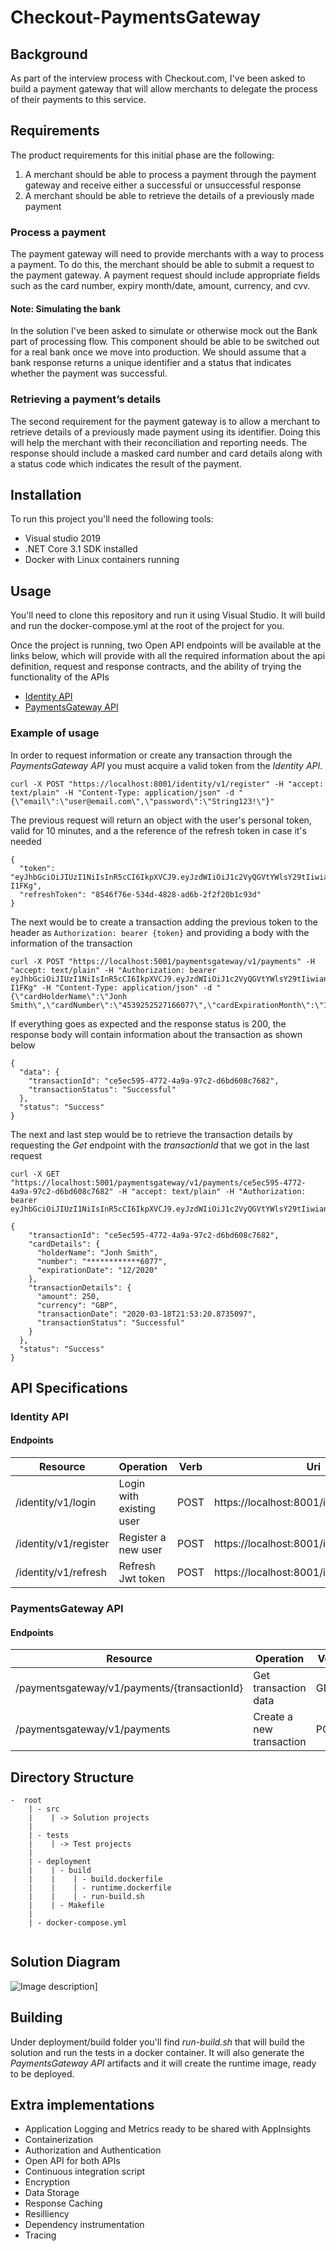 # Checkout-PaymentsGateway

## Background
As part of the interview process with Checkout.com, I've been asked to build a payment gateway that will allow merchants to delegate the process of their payments to this service.

## Requirements
The product requirements for this initial phase are the following:
1. A merchant should be able to process a payment through the payment gateway and receive either a
successful or unsuccessful response
2. A merchant should be able to retrieve the details of a previously made payment

### Process a payment
The payment gateway will need to provide merchants with a way to process a payment. To do this, the
merchant should be able to submit a request to the payment gateway. A payment request should include
appropriate fields such as the card number, expiry month/date, amount, currency, and cvv.

####  Note: Simulating the bank
In the solution I've been asked to simulate or otherwise mock out the Bank part of processing flow. This component should be able to be switched out for a real bank once we move into
production. We should assume that a bank response returns a unique identifier and a status that
indicates whether the payment was successful.

### Retrieving a payment’s details

The second requirement for the payment gateway is to allow a merchant to retrieve details of a
previously made payment using its identifier. Doing this will help the merchant with their reconciliation
and reporting needs. The response should include a masked card number and card details along with a
status code which indicates the result of the payment.


## Installation

To run this project you'll need the following tools:
- Visual studio 2019 
- .NET Core 3.1 SDK installed
- Docker with Linux containers running

## Usage

You'll need to clone this repository and run it using Visual Studio. It will build and run the docker-compose.yml at the root of the project for you.

Once the project is running, two Open API endpoints will be available at the links below, which will provide with all the required information about the api definition, request and response contracts, and the ability of trying the functionality of the APIs
- [Identity API](https://localhost:8001/swagger/index.html)
- [PaymentsGateway API](https://localhost:5001/swagger/index.html)

### Example of usage
In order to request information or create any transaction through the *PaymentsGateway API* you must acquire a valid token from the *Identity API*.
```
curl -X POST "https://localhost:8001/identity/v1/register" -H "accept: text/plain" -H "Content-Type: application/json" -d "{\"email\":\"user@email.com\",\"password\":\"String123!\"}"
```
The previous request will return an object with the user's personal token, valid for 10 minutes, and a the reference of the refresh token in case it's needed
```
{
  "token": "eyJhbGciOiJIUzI1NiIsInR5cCI6IkpXVCJ9.eyJzdWIiOiJ1c2VyQGVtYWlsY29tIiwianRpIjoiZDRmOTQ2ZWYtZDc4YS00YzhhLWFjNjYtNDM3NmVjMWJjZGI3IiwiZW1haWwiOiJ1c2VyQGVtYWlsY29tIiwiaWQiOiIwNDE4YTE1YS02ZThlLTRjYWItYmVjMy0yNDkwNWJjM2UwNTAiLCJuYmYiOjE1ODQ1NjgwMDYsImV4cCI6MTU4NDU2ODYwNiwiaWF0IjoxNTg0NTY4MDA2fQ.joSh4J6xhX1emgmU4uz5QuBSgk7nQwsBHrZKZ-I1FKg",
  "refreshToken": "8546f76e-534d-4828-ad6b-2f2f20b1c93d"
}
```
The next would be to create a transaction adding the previous token to the header as `Authorization: bearer {token}` and providing a body with the information of the transaction
```
curl -X POST "https://localhost:5001/paymentsgateway/v1/payments" -H "accept: text/plain" -H "Authorization: bearer eyJhbGciOiJIUzI1NiIsInR5cCI6IkpXVCJ9.eyJzdWIiOiJ1c2VyQGVtYWlsY29tIiwianRpIjoiZDRmOTQ2ZWYtZDc4YS00YzhhLWFjNjYtNDM3NmVjMWJjZGI3IiwiZW1haWwiOiJ1c2VyQGVtYWlsY29tIiwiaWQiOiIwNDE4YTE1YS02ZThlLTRjYWItYmVjMy0yNDkwNWJjM2UwNTAiLCJuYmYiOjE1ODQ1NjgwMDYsImV4cCI6MTU4NDU2ODYwNiwiaWF0IjoxNTg0NTY4MDA2fQ.joSh4J6xhX1emgmU4uz5QuBSgk7nQwsBHrZKZ-I1FKg" -H "Content-Type: application/json" -d "{\"cardHolderName\":\"Jonh Smith\",\"cardNumber\":\"4539252527166077\",\"cardExpirationMonth\":\"12\",\"cardExpirationYear\":\"2020\",\"cvv\":\"300\",\"amount\":250,\"currency\":\"GBP\"}"
```
If everything goes as expected and the response status is 200, the response body will contain information about the transaction as shown below
```
{
  "data": {
    "transactionId": "ce5ec595-4772-4a9a-97c2-d6bd608c7682",
    "transactionStatus": "Successful"
  },
  "status": "Success"
}
```
The next and last step would be to retrieve the transaction details by requesting the *Get* endpoint with the *transactionId* that we got in the last request
```
curl -X GET "https://localhost:5001/paymentsgateway/v1/payments/ce5ec595-4772-4a9a-97c2-d6bd608c7682" -H "accept: text/plain" -H "Authorization: bearer eyJhbGciOiJIUzI1NiIsInR5cCI6IkpXVCJ9.eyJzdWIiOiJ1c2VyQGVtYWlsY29tIiwianRpIjoiNzgwZmM2YjEtODk3OC00ODU3LTkwN2ItYzQzMjFkOTFjMzg5IiwiZW1haWwiOiJ1c2VyQGVtYWlsY29tIiwiaWQiOiIwNDE4YTE1YS02ZThlLTRjYWItYmVjMy0yNDkwNWJjM2UwNTAiLCJuYmYiOjE1ODQ1NzA0NzAsImV4cCI6MTU4NDU3MTA3MCwiaWF0IjoxNTg0NTcwNDcwfQ.7RSsTHwqSEz9YVhfJQ6dglAWKtHPMB3odtehFXIgDu4"
```
```
{
    "transactionId": "ce5ec595-4772-4a9a-97c2-d6bd608c7682",
    "cardDetails": {
      "holderName": "Jonh Smith",
      "number": "************6077",
      "expirationDate": "12/2020"
    },
    "transactionDetails": {
      "amount": 250,
      "currency": "GBP",
      "transactionDate": "2020-03-18T21:53:20.8735097",
      "transactionStatus": "Successful"
    }
  },
  "status": "Success"
}
```
## API Specifications
### Identity API
#### Endpoints
| Resource | Operation | Verb | Uri |
| ---      | ---       | ---  | --- |
| /identity/v1/login | Login with existing user | POST | https://localhost:8001/identity/v1/login |
| /identity/v1/register | Register a new user | POST | https://localhost:8001/identity/v1/register |
| /identity/v1/refresh | Refresh Jwt token | POST | https://localhost:8001/identity/v1/refresh |

### PaymentsGateway API
#### Endpoints
| Resource | Operation | Verb | Uri |
| ---      | ---       | ---  | --- |
| /paymentsgateway/v1/payments/{transactionId} | Get transaction data | GET | https://localhost:5001/paymentsgateway/v1/payments/{transactionId} |
| /paymentsgateway/v1/payments | Create a new transaction | POST | https://localhost:5001/paymentsgateway/v1/payments |

## Directory Structure

```
-  root
    | - src
    |    | -> Solution projects
    |
    | - tests    
    |    | -> Test projects
    |
    | - deployment
    |    | - build
    |    |    | - build.dockerfile
    |    |    | - runtime.dockerfile
    |    |    | - run-build.sh
    |    | - Makefile
    |
    | - docker-compose.yml


```

## Solution Diagram

![Image description](https://lh3.googleusercontent.com/dzygFcROZPMmV1A_typxd9RhV0xI9kTpaFXeGhT6tivabFoDavkcHMXnY1j39uwj0zdytiC8fU4ybl7-BYy4paVufrxoUCAcJhv9Ixrck5WR4hVf9qqct8n1mW6E5AkG0nFdsOOFureoG-6K7CuOa1ZKckkCpyL_zo7U7xpKGVi8NdQymPH_9nd7x44EPySZp045xEoI19hpqVvupnaNxrIRv6eLZdB3Qo1PXMzVLFcycYpt9kL4N2m0GqW5lOLo7auZn-4p0TnrsGiZvbCYsWuzT5fnO_OVD9M6CrYtOPGDPABTtbPPmAQHDAVEliLJSVXytPQIzswpiYU2jEJbtpYYiQMGglCtmfvzIS0GKhQ4tcl50vaRuFuG687VrHBNTbc3FlTNliOjY1IgfR4ktHAooTGUK8jNly6KnXj4-Ni3P5b1UZ8n3zmzCWty_Woswuq_eYYF_xMRU0sEkf1flTVknyiGdnvC28dyM0OJfOUfi3uS8L1YkCNFYVOOQOk_dG-9GMnwwPbVG3TRSdKXY1wlZg3-6yMmITcUGEZoBJKXAw1s5EbWlBVJx6jlFZgsIWVtEHcLEc0yt9IDtuvCalikBGXqYVOMWBI2dTySreUzM_kbAnQIsFWD-l3vuGac8k-nxh5ghYdrQiWW2fkj92R5UH6CFU3mo0w9zFOFDaLv5bF5_8lCwR-U1pHWOg=w991-h701-no)]

## Building

Under deployment/build folder you'll find *run-build.sh* that will build the solution and run the tests in a docker container.
It will also generate the *PaymentsGateway API* artifacts and it will create the runtime image, ready to be deployed.

## Extra implementations

- Application Logging and Metrics ready to be shared with AppInsights
- Containerization
- Authorization and Authentication
- Open API for both APIs
- Continuous integration script
- Encryption
- Data Storage
- Response Caching
- Resilliency
- Dependency instrumentation
- Tracing